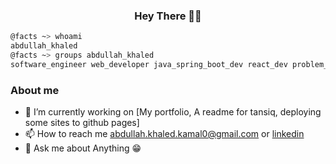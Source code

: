 <h3 align="center">Hey There 👋😎</h3>

```bash
@facts ~> whoami
abdullah_khaled
@facts ~> groups abdullah_khaled
software_engineer web_developer java_spring_boot_dev react_dev problem_solver linux_user  
```
### About me 
- 🔭 I’m currently working on \[My portfolio, A readme for tansiq, deploying some sites to github pages\]
- 📫 How to reach me abdullah.khaled.kamal0@gmail.com or [linkedin](https://www.linkedin.com/in/abdullah-khaled-kamal/)
- 💬 Ask me about Anything 😁
<!--
**A-Siam/A-Siam** is a ✨ _special_ ✨ repository because its `README.md` (this file) appears on your GitHub profile.

Here are some ideas to get you started:

- 🔭 I’m currently working on ...
- 🌱 I’m currently learning ...
- 👯 I’m looking to collaborate on ...
- 🤔 I’m looking for help with ...
- 💬 Ask me about ...
- 📫 How to reach me: ...
- 😄 Pronouns: ...
- ⚡ Fun fact: ...
-->
